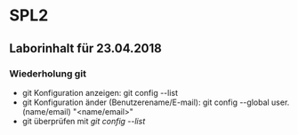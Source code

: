 # SPL2

## Laborinhalt für 23.04.2018

### Wiederholung git

* git Konfiguration anzeigen: git config --list
* git Konfiguration änder (Benutzerename/E-mail): git config --global user.(name/email) "<name/email>"
* git überprüfen mit *git config --list*
